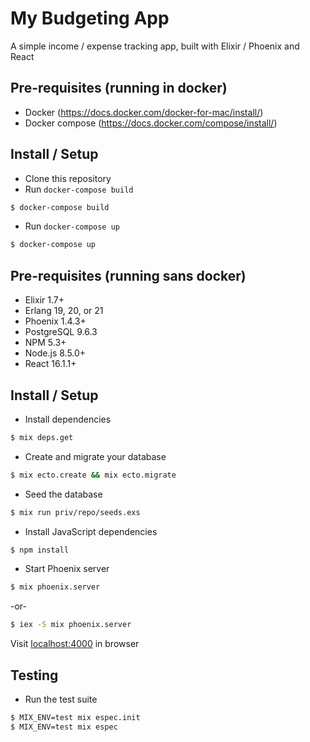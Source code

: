 # My Budgeting App

A simple income / expense tracking app, built with Elixir / Phoenix and React

Pre-requisites (running in docker)
------------------

* Docker (https://docs.docker.com/docker-for-mac/install/)
* Docker compose (https://docs.docker.com/compose/install/)


Install / Setup
------------------

* Clone this repository
* Run `docker-compose build`
```bash
$ docker-compose build
```
* Run `docker-compose up`
```bash
$ docker-compose up
```


Pre-requisites (running sans docker)
------------------

* Elixir 1.7+
* Erlang 19, 20, or 21
* Phoenix 1.4.3+
* PostgreSQL 9.6.3
* NPM 5.3+
* Node.js 8.5.0+
* React 16.1.1+


Install / Setup
------------------

* Install dependencies
```bash
$ mix deps.get
```
* Create and migrate your database
```bash
$ mix ecto.create && mix ecto.migrate
```
* Seed the database
```bash
$ mix run priv/repo/seeds.exs
```
* Install JavaScript dependencies
```bash
$ npm install
```
* Start Phoenix server
```bash
$ mix phoenix.server
```

-or-

```bash
$ iex -S mix phoenix.server
```

Visit [localhost:4000](http://localhost:4000) in browser

Testing
------------------

* Run the test suite
```bash
$ MIX_ENV=test mix espec.init
$ MIX_ENV=test mix espec
```
